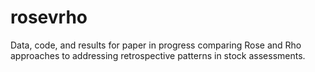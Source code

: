 # rosevrho

Data, code, and results for paper in progress comparing Rose and Rho approaches to addressing retrospective patterns in stock assessments.
